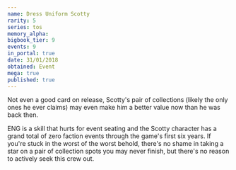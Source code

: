 ```yaml
---
name: Dress Uniform Scotty
rarity: 5
series: tos
memory_alpha:
bigbook_tier: 9
events: 9
in_portal: true
date: 31/01/2018
obtained: Event
mega: true
published: true
---
```


Not even a good card on release, Scotty's pair of collections (likely the only ones he ever claims) may even make him a better value now than he was back then.

ENG is a skill that hurts for event seating and the Scotty character has a grand total of zero faction events through the game's first six years. If you're stuck in the worst of the worst behold, there's no shame in taking a star on a pair of collection spots you may never finish, but there's no reason to actively seek this crew out.
